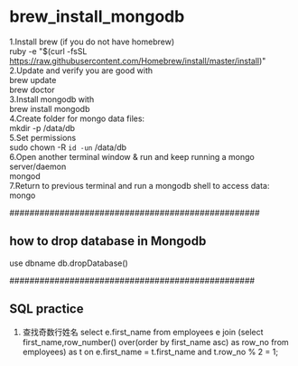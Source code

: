 # brew_install_mongodb

1.Install brew (if you do not have homebrew)                       
ruby -e "$(curl -fsSL https://raw.githubusercontent.com/Homebrew/install/master/install)"            
2.Update and verify you are good with               
brew update             
brew doctor              
3.Install mongodb with               
brew install mongodb                   
4.Create folder for mongo data files:              
mkdir -p /data/db                
5.Set permissions                      
sudo chown -R `id -un` /data/db                  
6.Open another terminal window & run and keep running a mongo server/daemon     
mongod      
7.Return to previous terminal and run a mongodb shell to access data:       
mongo   


##################################################
## how to drop database in Mongodb
use dbname
db.dropDatabase()

#################################################
## SQL practice
1. 查找奇数行姓名
select e.first_name
from employees e
join
(select first_name,row_number() over(order by first_name asc) as row_no 
from employees) as t 
on e.first_name = t.first_name and t.row_no % 2 = 1;

